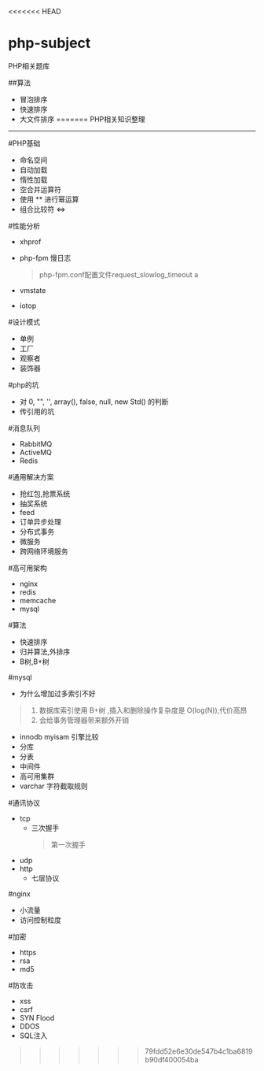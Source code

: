 <<<<<<< HEAD
# php-subject
PHP相关题库

##算法
- 冒泡排序
- 快速排序
- 大文件排序
=======
PHP相关知识整理
---


#PHP基础
- 命名空间
- 自动加载
- 惰性加载
- 空合并运算符
- 使用 ** 进行幂运算
- 组合比较符 <=>

#性能分析
- xhprof
- php-fpm 慢日志
    > php-fpm.conf配置文件request_slowlog_timeout
    a
    
- vmstate
- iotop

#设计模式
- 单例
- 工厂
- 观察者
- 装饰器

#php的坑
- 对 0, "", '', array(), false, null, new Std() 的判断
- 传引用的坑

#消息队列
- RabbitMQ
- ActiveMQ
- Redis

#通用解决方案
- 抢红包,抢票系统
- 抽奖系统
- feed
- 订单异步处理
- 分布式事务
- 微服务
- 跨网络环境服务

#高可用架构
- nginx
- redis
- memcache
- mysql

#算法
- 快速排序
- 归并算法,外排序
- B树,B+树

#mysql
- 为什么增加过多索引不好
> 1. 数据库索引使用 B+树 ,插入和删除操作复杂度是 O(log(N)),代价高昂
> 2. 会给事务管理器带来额外开销
- innodb myisam 引擎比较
- 分库
- 分表
- 中间件
- 高可用集群
- varchar 字符截取规则

#通讯协议
- tcp
    - 三次握手 
        > 第一次握手
- udp
- http
    - 七层协议

#nginx
- 小流量
- 访问控制粒度

#加密
- https
- rsa
- md5

#防攻击
- xss
- csrf
- SYN Flood
- DDOS
- SQL注入
>>>>>>> 79fdd52e6e30de547b4c1ba6819b90df400054ba
